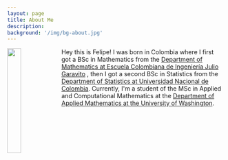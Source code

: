 ```yaml
---
layout: page
title: About Me
description: 
background: '/img/bg-about.jpg'
---
```


<img style="float: left;" src="/img/about/meabout.png" width="25%" height="25%"/>

Hey this is Felipe! I was born in Colombia where I first got a BSc in Mathematics from the [Department of Mathematics at Escuela Colombiana de Ingeniería Julio Garavito](https://www.escuelaing.edu.co/es/programas/matematicas/) , then I got a second BSc in Statistics from the [Department of Statistics at Universidad Nacional de Colombia](http://ciencias.bogota.unal.edu.co/departamentos/departamento-de-estadistica/el-departamento/). Currently, I'm a student of the MSc in Applied and Computational Mathematics at the [Department of Applied Mathematics at the University of Washington](https://amath.washington.edu/). 

